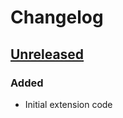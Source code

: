 # Changelog

## [Unreleased][]

[Unreleased]: https://github.com/chaostoolkit/chaostoolkit-glooshot/compare/0.7.1...HEAD

### Added

-   Initial extension code